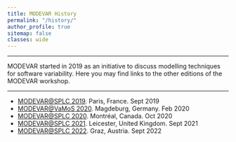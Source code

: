 ```yaml
---
title: MODEVAR History
permalink: "/history/"
author_profile: true
sitemap: false
classes: wide
---
```


---
MODEVAR started in 2019 as an initiative to discuss modelling techniques for software variability. Here you may find links to the other editions of the MODEVAR workshop. 

---

- [MODEVAR@SPLC 2019](https://modevar.github.io/2019/). Paris, France. Sept 2019
- [MODEVAR@VaMoS 2020](https://modevar.github.io/vamos-2020/). Magdeburg, Germany. Feb 2020
- [MODEVAR@SPLC 2020](https://modevar.github.io/splc-2020). Montréal, Canada. Oct 2020
- [MODEVAR@SPLC 2021](https://modevar.github.io/2021). Leicester, United Kingdom. Sept 2021 
- [MODEVAR@SPLC 2022](https://modevar.github.io/). Graz, Austria. Sept 2022 
